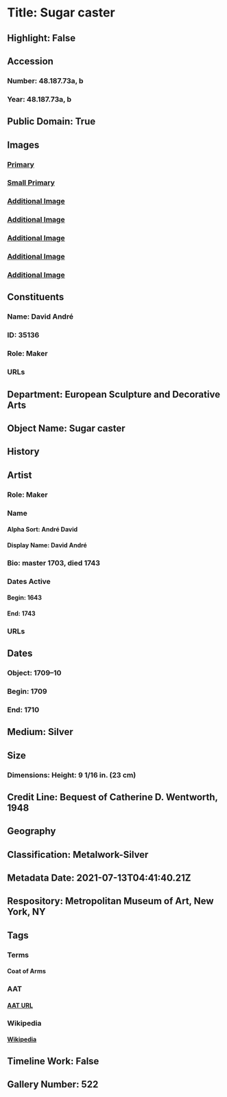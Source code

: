 # Title: Sugar caster
## Highlight: False
## Accession
### Number: 48.187.73a, b
### Year: 48.187.73a, b
## Public Domain: True
## Images
### [Primary](https://images.metmuseum.org/CRDImages/es/original/145033.jpg)
### [Small Primary](https://images.metmuseum.org/CRDImages/es/web-large/145033.jpg)
### [Additional Image](https://images.metmuseum.org/CRDImages/es/original/163928.jpg)
### [Additional Image](https://images.metmuseum.org/CRDImages/es/original/163929.jpg)
### [Additional Image](https://images.metmuseum.org/CRDImages/es/original/145035.jpg)
### [Additional Image](https://images.metmuseum.org/CRDImages/es/original/145036.jpg)
### [Additional Image](https://images.metmuseum.org/CRDImages/es/original/145037.jpg)
## Constituents
### Name: David André
### ID: 35136
### Role: Maker
### URLs
## Department: European Sculpture and Decorative Arts
## Object Name: Sugar caster
## History
## Artist
### Role: Maker
### Name
#### Alpha Sort: André David
#### Display Name: David André
### Bio: master 1703, died 1743
### Dates Active
#### Begin: 1643
#### End: 1743
### URLs
## Dates
### Object: 1709–10
### Begin: 1709
### End: 1710
## Medium: Silver
## Size
### Dimensions: Height: 9 1/16 in. (23 cm)
## Credit Line: Bequest of Catherine D. Wentworth, 1948
## Geography
## Classification: Metalwork-Silver
## Metadata Date: 2021-07-13T04:41:40.21Z
## Respository: Metropolitan Museum of Art, New York, NY
## Tags
### Terms
#### Coat of Arms
### AAT
#### [AAT URL](http://vocab.getty.edu/page/aat/300126352)
### Wikipedia
#### [Wikipedia]()
## Timeline Work: False
## Gallery Number: 522